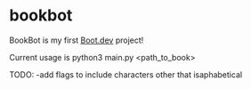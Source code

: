 # bookbot

BookBot is my first [Boot.dev](https://www.boot.dev) project!

Current usage is python3 main.py <path_to_book>

TODO:
-add flags to include characters other that isaphabetical 